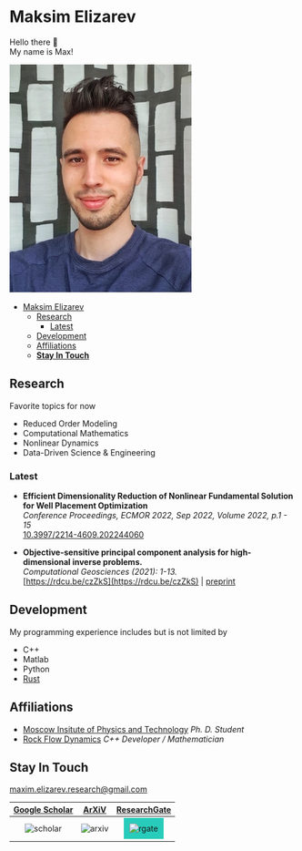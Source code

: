 # Maksim Elizarev

Hello there 👋\
My name is Max!

![myself](https://github.com/djmaxus/djmaxus.github.io/raw/master/SciPageGitHub.jpeg)

- [Maksim Elizarev](#maksim-elizarev)
  - [Research](#research)
    - [Latest](#latest)
  - [Development](#development)
  - [Affiliations](#affiliations)
  - [**Stay In Touch**](#stay-in-touch)

## Research

Favorite topics for now

- Reduced Order Modeling
- Computational Mathematics
- Nonlinear Dynamics
- Data-Driven Science & Engineering

### Latest

- **Efficient Dimensionality Reduction of Nonlinear Fundamental Solution for Well Placement Optimization**\
*Conference Proceedings, ECMOR 2022, Sep 2022, Volume 2022, p.1 - 15*\
[10.3997/2214-4609.202244060](https://doi.org/10.3997/2214-4609.202244060)

- **Objective-sensitive principal component analysis for high-dimensional inverse problems.**\
*Computational Geosciences (2021): 1-13.*\
[https://rdcu.be/czZkS](https://rdcu.be/czZkS) | [preprint](https://arxiv.org/abs/2006.04527)

## Development

My programming experience includes but is not limited by

- C++
- Matlab
- Python
- [Rust](https://crates.io/users/djmaxus)

## Affiliations

- [Moscow Insitute of Physics and Technology](https://mipt.ru/english/)
  *Ph. D. Student*
- [Rock Flow Dynamics](https://rfdyn.com/)
  *C++ Developer / Mathematician*

## **Stay In Touch**

[maxim.elizarev.research@gmail.com](mailto:maxim.elizarev.research@gmail.com)

| [Google Scholar][ref:scholar] | [ArXiV][ref:arxiv] | [ResearchGate][ref:rgate] |
|:-----------------------------:|:------------------:|:-------------------------:|
| <img src="https://scholar.google.com/citations/images/avatar_scholar_256.png" alt="scholar" width="128"/> | <img src="https://static.arxiv.org/static/browse/0.3.2.8/images/icons/smileybones-pixel.png" alt="arxiv" width="128"/> | <img src="https://c5.rgstatic.net/m/433110575315790/images/template/brand-header-logo.svg" alt="rgate" width="128" style="background-color:#28ccbb; padding:10px;"/> |

[ref:scholar]: https://scholar.google.com/citations?user=qt24IhcAAAAJ
[ref:arxiv]: http://arxiv.org/a/elizarev_m_1
[ref:rgate]: https://www.researchgate.net/profile/Maksim_Elizarev

<!-- [pic:scholar]: https://scholar.google.com/citations/images/avatar_scholar_256.png -->
<!-- [pic:arxiv]: https://static.arxiv.org/static/browse/0.3.2.8/images/icons/smileybones-pixel.png -->
<!-- [pic:rgate]: https://c5.rgstatic.net/m/433110575315790/images/template/brand-header-logo.svg -->
